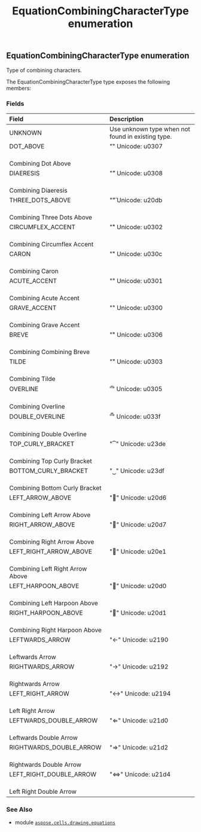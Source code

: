 ﻿---
title: EquationCombiningCharacterType enumeration
second_title: Aspose.Cells for Python via .NET API References
description: 
type: docs
weight: 210
url: /aspose.cells.drawing.equations/equationcombiningcharactertype/
is_root: false
---

## EquationCombiningCharacterType enumeration

Type of combining characters.



The EquationCombiningCharacterType type exposes the following members:

### Fields
| Field | Description |
| :- | :- |
| UNKNOWN | Use unknown type when not found in existing type. |
| DOT_ABOVE | "̇" Unicode: u0307<br/>Combining Dot Above |
| DIAERESIS | "̈" Unicode: u0308<br/>Combining Diaeresis |
| THREE_DOTS_ABOVE | "⃛" Unicode: u20db<br/>Combining Three Dots Above |
| CIRCUMFLEX_ACCENT | "̂" Unicode: u0302<br/>Combining Circumflex Accent |
| CARON | "̌" Unicode: u030c<br/>Combining Caron |
| ACUTE_ACCENT | "́" Unicode: u0301<br/>Combining Acute Accent |
| GRAVE_ACCENT | "̀" Unicode: u0300<br/>Combining Grave Accent |
| BREVE | "̆" Unicode: u0306<br/>Combining Combining Breve |
| TILDE | "̃" Unicode: u0303<br/>Combining Tilde |
| OVERLINE | "̅" Unicode: u0305<br/>Combining Overline |
| DOUBLE_OVERLINE | "̿" Unicode: u033f<br/>Combining Double Overline |
| TOP_CURLY_BRACKET | "⏞" Unicode: u23de<br/>Combining Top Curly Bracket |
| BOTTOM_CURLY_BRACKET | "⏟" Unicode: u23df<br/>Combining Bottom Curly Bracket |
| LEFT_ARROW_ABOVE | "⃖" Unicode: u20d6<br/>Combining Left Arrow Above |
| RIGHT_ARROW_ABOVE | "⃗" Unicode: u20d7<br/>Combining Right Arrow Above |
| LEFT_RIGHT_ARROW_ABOVE | "⃡" Unicode: u20e1<br/>Combining Left Right Arrow Above |
| LEFT_HARPOON_ABOVE | "⃐" Unicode: u20d0<br/>Combining Left Harpoon Above |
| RIGHT_HARPOON_ABOVE | "⃑" Unicode: u20d1<br/>Combining Right Harpoon Above |
| LEFTWARDS_ARROW | "←" Unicode: u2190<br/>Leftwards Arrow |
| RIGHTWARDS_ARROW | "→" Unicode: u2192<br/>Rightwards Arrow |
| LEFT_RIGHT_ARROW | "↔" Unicode: u2194<br/>Left Right Arrow |
| LEFTWARDS_DOUBLE_ARROW | "⇐" Unicode: u21d0<br/>Leftwards Double Arrow |
| RIGHTWARDS_DOUBLE_ARROW | "⇒" Unicode: u21d2<br/>Rightwards Double Arrow |
| LEFT_RIGHT_DOUBLE_ARROW | "⇔" Unicode: u21d4<br/>Left Right Double Arrow |



### See Also
* module [`aspose.cells.drawing.equations`](..)
